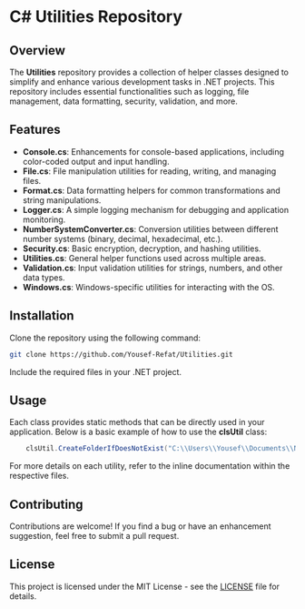# C# Utilities Repository

## Overview
The **Utilities** repository provides a collection of helper classes designed to simplify and enhance various development tasks in .NET projects. This repository includes essential functionalities such as logging, file management, data formatting, security, validation, and more.

## Features
- **Console.cs**: Enhancements for console-based applications, including color-coded output and input handling.
- **File.cs**: File manipulation utilities for reading, writing, and managing files.
- **Format.cs**: Data formatting helpers for common transformations and string manipulations.
- **Logger.cs**: A simple logging mechanism for debugging and application monitoring.
- **NumberSystemConverter.cs**: Conversion utilities between different number systems (binary, decimal, hexadecimal, etc.).
- **Security.cs**: Basic encryption, decryption, and hashing utilities.
- **Utilities.cs**: General helper functions used across multiple areas.
- **Validation.cs**: Input validation utilities for strings, numbers, and other data types.
- **Windows.cs**: Windows-specific utilities for interacting with the OS.

## Installation
Clone the repository using the following command:
```sh
git clone https://github.com/Yousef-Refat/Utilities.git
```
Include the required files in your .NET project.

## Usage
Each class provides static methods that can be directly used in your application. Below is a basic example of how to use the **clsUtil** class:
```csharp
    clsUtil.CreateFolderIfDoesNotExist("C:\\Users\\Yousef\\Documents\\New Folder");
```
For more details on each utility, refer to the inline documentation within the respective files.

## Contributing
Contributions are welcome! If you find a bug or have an enhancement suggestion, feel free to submit a pull request.

## License
This project is licensed under the MIT License - see the [LICENSE](LICENSE) file for details.